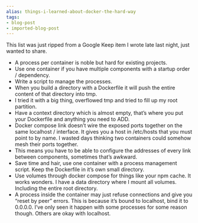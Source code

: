 ```yaml
---
alias: things-i-learned-about-docker-the-hard-way
tags:
- blog-post
- imported-blog-post
---
```



This list was just ripped from a Google Keep item I wrote late last night, just wanted to share.

* A process per container is noble but hard for existing projects.
* Use one container if you have multiple components with a startup order / dependency.
* Write a script to manage the processes.
* When you build a directory with a Dockerfile it will push the entire content of that directory into tmp.
* I tried it with a big thing, overflowed tmp and tried to fill up my root partition.
* Have a context directory which is almost empty, that’s where you put your Dockerfile and anything you need to ADD.
* Docker compose link doesn’t wire the exposed ports together on the same localhost / interface. It gives you a host in /etc/hosts that you must point to by name. I wasted days thinking two containers could somehow mesh their ports together.
* This means you have to be able to configure the addresses of every link between components, sometimes that’s awkward.
* Save time and hair, use one container with a process management script. Keep the Dockerfile in it’s own small directory.
* Use volumes through docker compose for things like your npm cache. It works wonders. I have a data directory where I mount all volumes. Including the entire root directory.
* A process inside the container may just refuse connections and give you “reset by peer” errors. This is because it’s bound to localhost, bind it to 0.0.0.0. I’ve only seen it happen with some processes for some reason though. Others are okay with localhost.
